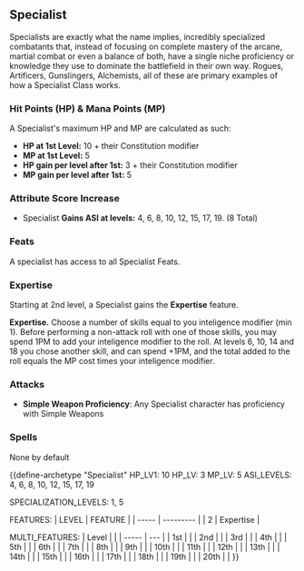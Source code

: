 ## Specialist
Specialists are exactly what the name implies, incredibly specialized combatants that, instead of focusing on complete mastery of the arcane, martial combat or even a balance of both, have a single niche proficiency or knowledge they use to dominate the battlefield in their own way. Rogues, Artificers, Gunslingers, Alchemists, all of these are primary examples of how a Specialist Class works.

### Hit Points (HP) & Mana Points (MP)
A Specialist's maximum HP and MP are calculated as such:
- **HP at 1st Level:** 10 + their Constitution modifier
- **MP at 1st Level:** 5
- **HP gain per level after 1st:** 3 + their Constitution modifier
- **MP gain per level after 1st:** 5

### Attribute Score Increase
- Specialist **Gains ASI at levels:** 4, 6, 8, 10, 12, 15, 17, 19. (8 Total)

### Feats
A specialist has access to all Specialist Feats.

### Expertise
Starting at 2nd level, a Specialist gains the **Expertise** feature.

**Expertise.** Choose a number of skills equal to you inteligence modifier (min 1). Before performing a non-attack roll with one of those skills, you may spend 1PM to add your inteligence modifier to the roll. At levels 6, 10, 14 and 18 you chose another skill, and can spend +1PM, and the total added to the roll equals the MP cost times your inteligence modifier.

### Attacks
- **Simple Weapon Proficiency**: Any Specialist character has proficiency with Simple Weapons

### Spells
None by default

{{define-archetype "Specialist"
HP_LV1: 10
HP_LV: 3
MP_LV: 5
ASI_LEVELS: 4, 6, 8, 10, 12, 15, 17, 19

SPECIALIZATION_LEVELS: 1, 5

FEATURES:
| LEVEL | FEATURE   |
| ----- | --------- |
| 2     | Expertise |

MULTI_FEATURES:
| Level |     | 
| ----- | --- |
| 1st   |     |
| 2nd   |     |
| 3rd   |     |
| 4th   |     |
| 5th   |     |
| 6th   |     |
| 7th   |     |
| 8th   |     |
| 9th   |     |
| 10th  |     |
| 11th  |     |
| 12th  |     |
| 13th  |     |
| 14th  |     |
| 15th  |     |
| 16th  |     |
| 17th  |     |
| 18th  |     |
| 19th  |     |
| 20th  |     |
}}

